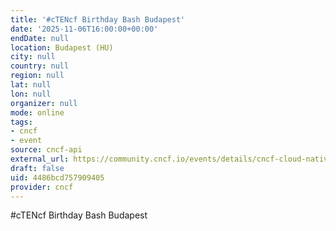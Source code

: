 ```yaml
---
title: '#cTENcf Birthday Bash Budapest'
date: '2025-11-06T16:00:00+00:00'
endDate: null
location: Budapest (HU)
city: null
country: null
region: null
lat: null
lon: null
organizer: null
mode: online
tags:
- cncf
- event
source: cncf-api
external_url: https://community.cncf.io/events/details/cncf-cloud-native-budapest-presents-ctencf-birthday-bash-budapest/
draft: false
uid: 4486bcd757909405
provider: cncf
---
```

#cTENcf Birthday Bash Budapest
